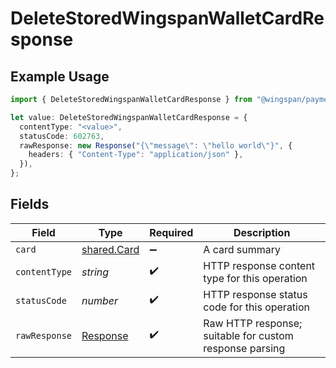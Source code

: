 # DeleteStoredWingspanWalletCardResponse

## Example Usage

```typescript
import { DeleteStoredWingspanWalletCardResponse } from "@wingspan/payments/sdk/models/operations";

let value: DeleteStoredWingspanWalletCardResponse = {
  contentType: "<value>",
  statusCode: 602763,
  rawResponse: new Response("{\"message\": \"hello world\"}", {
    headers: { "Content-Type": "application/json" },
  }),
};
```

## Fields

| Field                                                                 | Type                                                                  | Required                                                              | Description                                                           |
| --------------------------------------------------------------------- | --------------------------------------------------------------------- | --------------------------------------------------------------------- | --------------------------------------------------------------------- |
| `card`                                                                | [shared.Card](../../../sdk/models/shared/card.md)                     | :heavy_minus_sign:                                                    | A card summary                                                        |
| `contentType`                                                         | *string*                                                              | :heavy_check_mark:                                                    | HTTP response content type for this operation                         |
| `statusCode`                                                          | *number*                                                              | :heavy_check_mark:                                                    | HTTP response status code for this operation                          |
| `rawResponse`                                                         | [Response](https://developer.mozilla.org/en-US/docs/Web/API/Response) | :heavy_check_mark:                                                    | Raw HTTP response; suitable for custom response parsing               |